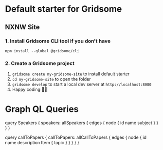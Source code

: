 # Default starter for Gridsome

## NXNW Site

### 1. Install Gridsome CLI tool if you don't have

`npm install --global @gridsome/cli`

### 2. Create a Gridsome project

1. `gridsome create my-gridsome-site` to install default starter
2. `cd my-gridsome-site` to open the folder
3. `gridsome develop` to start a local dev server at `http://localhost:8080`
4. Happy coding 🎉🙌


# Graph QL Queries
query Speakers {
  speakers: allSpeakers {
    edges {
      node {
        id
        name
        subject
      }
    }
  }
}

query callToPapers {
  callToPapers: allCallToPapers {
    edges {
      node {
        id
        name
        description
        Item {
          topic
        }
      }
    }
  }
}
